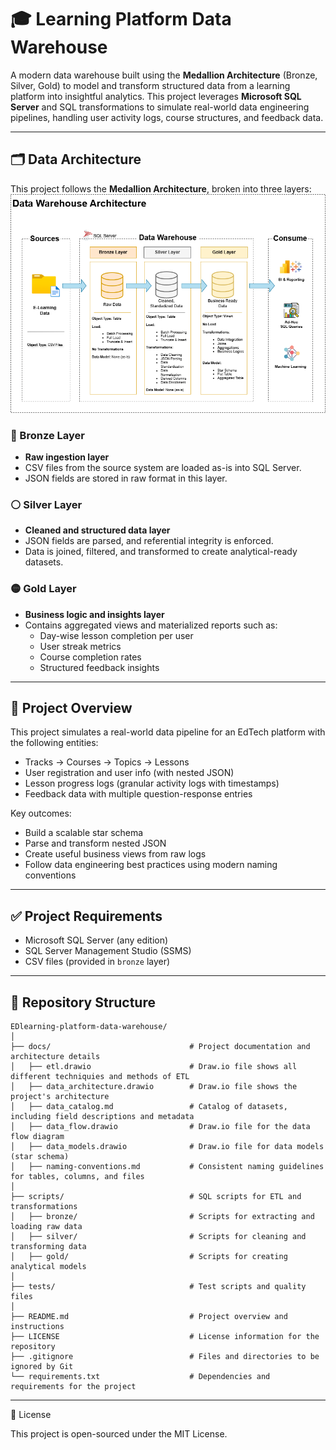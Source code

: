 # 🎓 Learning Platform Data Warehouse

A modern data warehouse built using the **Medallion Architecture** (Bronze, Silver, Gold) to model and transform structured data from a learning platform into insightful analytics. This project leverages **Microsoft SQL Server** and SQL transformations to simulate real-world data engineering pipelines, handling user activity logs, course structures, and feedback data.

---

## 🗂️ Data Architecture

This project follows the **Medallion Architecture**, broken into three layers:
![Data Warehouse Architecture](./docs/EdTech_company_DataWarehouse_Architecture.png)

### 🔸 Bronze Layer
- **Raw ingestion layer**  
- CSV files from the source system are loaded as-is into SQL Server.
- JSON fields are stored in raw format in this layer.

### ⚪ Silver Layer
- **Cleaned and structured data layer**  
- JSON fields are parsed, and referential integrity is enforced.
- Data is joined, filtered, and transformed to create analytical-ready datasets.

### 🟡 Gold Layer
- **Business logic and insights layer**  
- Contains aggregated views and materialized reports such as:
  - Day-wise lesson completion per user
  - User streak metrics
  - Course completion rates
  - Structured feedback insights

---

## 📌 Project Overview

This project simulates a real-world data pipeline for an EdTech platform with the following entities:

- Tracks → Courses → Topics → Lessons  
- User registration and user info (with nested JSON)
- Lesson progress logs (granular activity logs with timestamps)
- Feedback data with multiple question-response entries

Key outcomes:
- Build a scalable star schema
- Parse and transform nested JSON
- Create useful business views from raw logs
- Follow data engineering best practices using modern naming conventions

---

## ✅ Project Requirements

- Microsoft SQL Server (any edition)
- SQL Server Management Studio (SSMS)
- CSV files (provided in `bronze` layer)

---

## 📁 Repository Structure
```
EDlearning-platform-data-warehouse/
│
├── docs/                               # Project documentation and architecture details
│   ├── etl.drawio                      # Draw.io file shows all different techniquies and methods of ETL
│   ├── data_architecture.drawio        # Draw.io file shows the project's architecture
│   ├── data_catalog.md                 # Catalog of datasets, including field descriptions and metadata
│   ├── data_flow.drawio                # Draw.io file for the data flow diagram
│   ├── data_models.drawio              # Draw.io file for data models (star schema)
│   ├── naming-conventions.md           # Consistent naming guidelines for tables, columns, and files
│
├── scripts/                            # SQL scripts for ETL and transformations
│   ├── bronze/                         # Scripts for extracting and loading raw data
│   ├── silver/                         # Scripts for cleaning and transforming data
│   ├── gold/                           # Scripts for creating analytical models
│
├── tests/                              # Test scripts and quality files
│
├── README.md                           # Project overview and instructions
├── LICENSE                             # License information for the repository
├── .gitignore                          # Files and directories to be ignored by Git
└── requirements.txt                    # Dependencies and requirements for the project
```
---

📖 License

This project is open-sourced under the MIT License.
